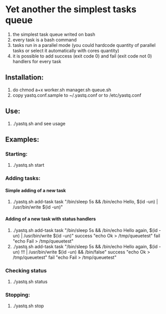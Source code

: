 # Yet another the simplest tasks queue
1. the simplest task queue writed on bash
2. every task is a bash command
3. tasks run in a parallel mode (you could hardcode quantity of parallel tasks or select it automatically with cores quantity)
4. it is possible to add success (exit code 0) and fail (exit code not 0) handlers for every task

## Installation:
1. do chmod a+x worker.sh manager.sh queue.sh
2. copy yastq.conf.sample to ~/.yastq.conf or to /etc/yastq.conf

## Use:
1. ./yastq.sh and see usage

## Examples:
### Starting:
1. ./yastq.sh start

### Adding tasks:

#### Simple adding of a new task
1. ./yastq.sh add-task task "/bin/sleep 5s && /bin/echo Hello, $(id -un) | /usr/bin/write $(id -un)"

#### Adding of a new task with status handlers
1. ./yastq.sh add-task task "/bin/sleep 5s && /bin/echo Hello again, $(id -un) | /usr/bin/write $(id -un)" success "echo Ok > /tmp/queuetest" fail "echo Fail > /tmp/queuetest"
2. ./yastq.sh add-task task "/bin/sleep 5s && /bin/echo Hello again, $(id -un) \!\!\! | /usr/bin/write $(id -un) && /bin/false" success "echo Ok > /tmp/queuetest" fail "echo Fail > /tmp/queuetest"

### Checking status
1. ./yastq.sh status

### Stopping:
1. ./yastq.sh stop
